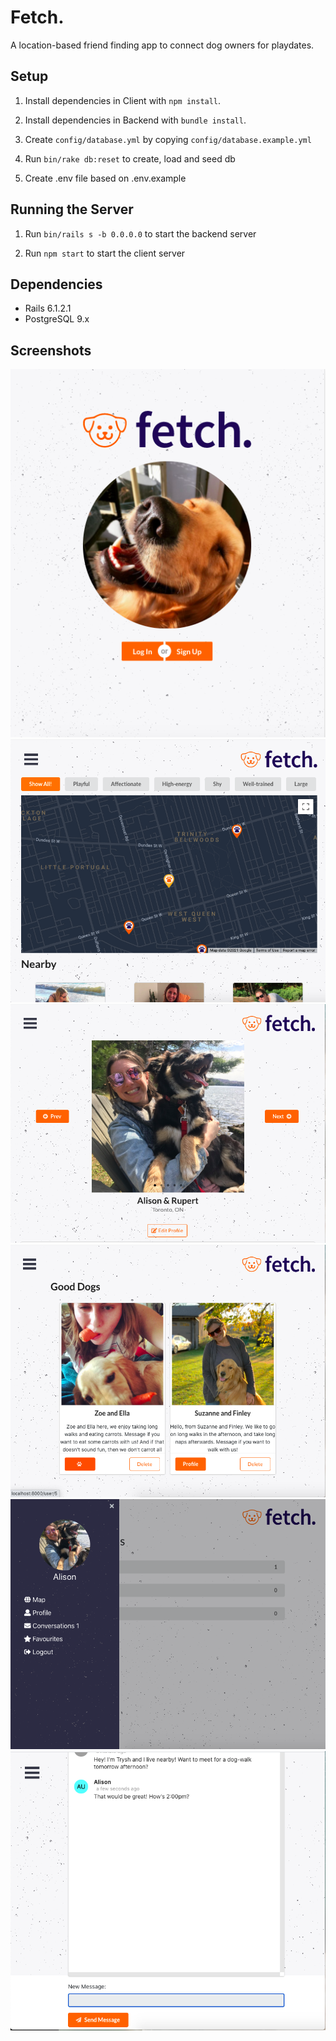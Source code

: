 # Fetch.

A location-based friend finding app to connect dog owners for playdates.

## Setup

1. Install dependencies in Client with `npm install`.

2. Install dependencies in Backend with `bundle install`.

3. Create `config/database.yml` by copying `config/database.example.yml`

4. Run `bin/rake db:reset` to create, load and seed db

5. Create .env file based on .env.example

## Running the Server

1. Run `bin/rails s -b 0.0.0.0` to start the backend server

2. Run `npm start` to start the client server

## Dependencies

- Rails 6.1.2.1
- PostgreSQL 9.x

## Screenshots

!["Screenshot of Landing Page"](https://github.com/audrey-audrey/fetch/blob/main/docs/LandingPage.png?raw=true)
!["Screenshot of Map Homepage"](https://github.com/audrey-audrey/fetch/blob/main/docs/Map.png?raw=true)
!["Screenshot of Profile Page"](https://github.com/audrey-audrey/fetch/blob/main/docs/Profile.png?raw=true)
!["Screenshot of Favourites Page"](https://github.com/audrey-audrey/fetch/blob/main/docs/Favourites.png?raw=true)
!["Screenshot of Conversations Page"](https://github.com/audrey-audrey/fetch/blob/main/docs/Conversations.png?raw=true)
!["Screenshot of Messages Page"](https://github.com/audrey-audrey/fetch/blob/main/docs/Messages.png?raw=true)
